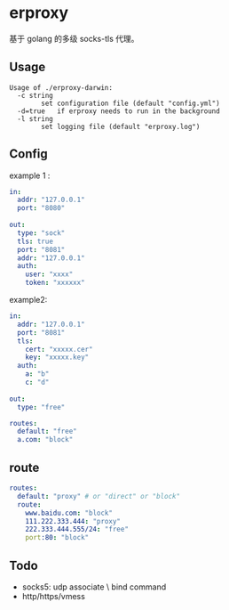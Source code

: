 # erproxy

基于 golang 的多级 socks-tls 代理。

## Usage

```
Usage of ./erproxy-darwin:
  -c string
        set configuration file (default "config.yml")
  -d=true   if erproxy needs to run in the background
  -l string
        set logging file (default "erproxy.log")
```

## Config

example 1 :

``` yaml
in:
  addr: "127.0.0.1"
  port: "8080"
  
out:
  type: "sock"
  tls: true
  port: "8081"
  addr: "127.0.0.1"
  auth:
    user: "xxxx"
    token: "xxxxxx"
```

example2:

``` yaml
in:
  addr: "127.0.0.1"
  port: "8081"
  tls:
    cert: "xxxxx.cer"
    key: "xxxxx.key"
  auth:
    a: "b"
    c: "d"
  
out:
  type: "free"

routes:
  default: "free"
  a.com: "block"
```

## route

``` yml
routes:
  default: "proxy" # or "direct" or "block"
  route:
    www.baidu.com: "block"
    111.222.333.444: "proxy"
    222.333.444.555/24: "free"
    port:80: "block"
```

## Todo

* socks5: udp associate \ bind command
* http/https/vmess